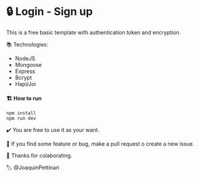 # 🔒 Login - Sign up

This is a free basic template with authentication token and encryption.

📚 Technologies: 
  - NodeJS
  - Mongoose
  - Express
  - Bcrypt
  - Hapi/Joi

#### 🏗️ How to run
```
npm install
npm run dev
```
✔️ You are free to use it as your want. 

🚩 If you find some feature or bug, make a pull request o create a new issue.

👋 Thanks for colaborating.

🏷️ @JoaquinPettinari
